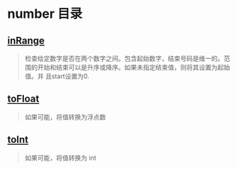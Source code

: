# number 目录

## [inRange](/number/inRange)

> 检查给定数字是否在两个数字之间。包含起始数字，结束号码是维一的。范围的开始和结束可以是升序或降序。如果未指定结束值，则将其设置为起始值。并
> 且start设置为0.

## [toFloat](/number/toFloat)

> 如果可能，将值转换为浮点数

## [toInt](/number/toInt)

> 如果可能，将值转换为 int
